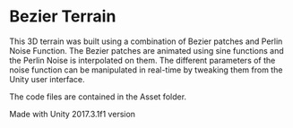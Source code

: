# Bezier Terrain

This 3D terrain was built using a combination of Bezier patches and Perlin Noise Function. The Bezier patches are animated using sine functions and the Perlin Noise is interpolated on them. The different parameters of the noise function can be manipulated in real-time by tweaking them from the Unity user interface.

The code files are contained in the Asset folder. 

Made with Unity 2017.3.1f1 version
